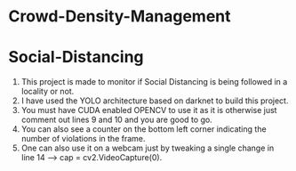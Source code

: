 # Crowd-Density-Management

# Social-Distancing

1. This project is made to monitor if Social Distancing is being followed in a locality or not.
2. I have used the YOLO architecture based on darknet to build this project.
3. You must have CUDA enabled OPENCV to use it as it is otherwise just comment out lines 9 and 10 and you are good to go.
4. You can also see a counter on the bottom left corner indicating the number of violations in the frame.
5. One can also use it on a webcam just by tweaking a single change in line 14 --> cap = cv2.VideoCapture(0).
